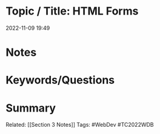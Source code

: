 # Topic / Title: HTML Forms

2022-11-09
19:49


# Notes

# Keywords/Questions

# Summary

Related: [[Section 3 Notes]]
Tags: #WebDev #TC2022WDB 